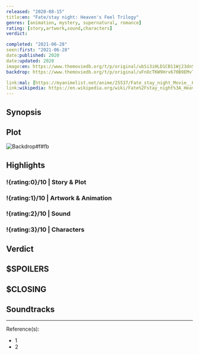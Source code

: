 ```yaml
---
released: "2020-08-15"
title:en: "Fate/stay night: Heaven's Feel Trilogy"
genres: [animation, mystery, supernatural, romance]
rating: [story,artwork,sound,characters]
verdict:

completed: "2021-06-28"
seen:first: "2021-06-28"
date:published: 2020
date:updated: 2020
image:en: https://www.themoviedb.org/t/p/original/ubSi3iHLD1CB11Wj23dnSekfTaN.jpg
backdrop: https://www.themoviedb.org/t/p/original/uFnOcTKW9Hrv670B9EMvTfmDqJo.jpg

link:mal: [https://myanimelist.net/anime/25537/Fate_stay_night_Movie__Heavens_Feel_-_I_Presage_Flower, https://myanimelist.net/anime/33049/Fate_stay_night_Movie__Heavens_Feel_-_II_Lost_Butterfly, https://myanimelist.net/anime/33050/Fate_stay_night_Movie__Heavens_Feel_-_III_Spring_Song]
link:wikipedia: https://en.wikipedia.org/wiki/Fate%2Fstay_night%3A_Heaven%27s_Feel
---
```



## Synopsis

## Plot

![Backdrop#f#fb](https://www.themoviedb.org/t/p/original/4ZFQgzOObax1cTGRBmABxM73t6f.jpg "Source: TMDB")

## Highlights

### !{rating:0}/10 | Story & Plot

### !{rating:1}/10 | Artwork & Animation

### !{rating:2}/10 | Sound

### !{rating:3}/10 | Characters

## Verdict

## $SPOILERS

## $CLOSING

## Soundtracks

***
Reference(s):

- 1
- 2
